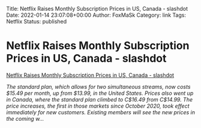 Title: Netflix Raises Monthly Subscription Prices in US, Canada - slashdot
Date: 2022-01-14 23:07:08+00:00
Author: FoxMaSk 
Category: link
Tags: Netflix
Status: published



# Netflix Raises Monthly Subscription Prices in US, Canada - slashdot

[Netflix Raises Monthly Subscription Prices in US, Canada - slashdot](https://entertainment.slashdot.org/story/22/01/14/2032215/netflix-raises-monthly-subscription-prices-in-us-canada)



*The standard plan, which allows for two simultaneous streams, now costs
\$15.49 per month, up from \$13.99, in the United States. Prices also
went up in Canada, where the standard plan climbed to C\$16.49 from
C\$14.99. The price increases, the first in those markets since October
2020, took effect immediately for new customers. Existing members will
see the new prices in the coming w...*

